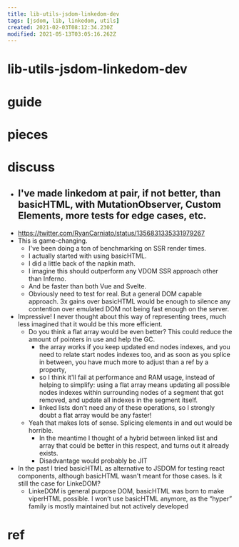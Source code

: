 ```yaml
---
title: lib-utils-jsdom-linkedom-dev
tags: [jsdom, lib, linkedom, utils]
created: 2021-02-03T08:12:34.230Z
modified: 2021-05-13T03:05:16.262Z
---
```


# lib-utils-jsdom-linkedom-dev

# guide

# pieces

# discuss

- ## I've made linkedom at pair, if not better, than basicHTML, with MutationObserver, Custom Elements, more tests for edge cases, etc.
- https://twitter.com/RyanCarniato/status/1356831335331979267
- This is game-changing. 
  - I've been doing a ton of benchmarking on SSR render times. 
  - I actually started with using basicHTML. 
  - I did a little back of the napkin math. 
  - I imagine this should outperform any VDOM SSR approach other than Inferno. 
  - And be faster than both Vue and Svelte.
  - Obviously need to test for real. But a general DOM capable approach. 3x gains over basicHTML would be enough to silence any contention over emulated DOM not being fast enough on the server.
- Impressive! I never thought about this way of representing trees, much less imagined that it would be this more efficient.
  - Do you think a flat array would be even better? This could reduce the amount of pointers in use and help the GC.
    - the array works if you keep updated end nodes indexes, and you need to relate start nodes indexes too, and as soon as you splice in between, you have much more to adjust than a ref by a property, 
    - so I think it'll fail at performance and RAM usage, instead of helping to simplify: using a flat array means updating all possible nodes indexes within surrounding nodes of a segment that got removed, and update all indexes in the segment itself.
    - linked lists don't need any of these operations, so I strongly doubt a flat array would be any faster!
  - Yeah that makes lots of sense. Splicing elements in and out would be horrible.
    - In the meantime I thought of a hybrid between linked list and array that could be better in this respect, and turns out it already exists.
    - Disadvantage would probably be JIT
- In the past I tried basicHTML as alternative to JSDOM for testing react components, although basicHTML wasn't meant for those cases. Is it still the case for LinkeDOM?
  - LinkeDOM is general purpose DOM, basicHTML was born to make viperHTML possible. I won’t use basicHTML anymore, as the “hyper” family is mostly maintained but not actively developed

# ref
